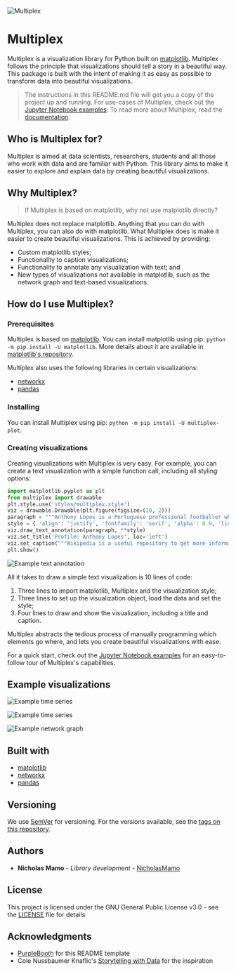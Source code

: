 ![Multiplex](https://raw.githubusercontent.com/NicholasMamo/multiplex-plot/master/assets/logo.png)

# Multiplex

Multiplex is a visualization library for Python built on [matplotlib](https://github.com/matplotlib/matplotlib/).
Multiplex follows the principle that visualizations should tell a story in a beautiful way.
This package is built with the intent of making it as easy as possible to transform data into beautiful visualizations.

> The instructions in this README.md file will get you a copy of the project up and running.
> For use-cases of Multiplex, check out the [Jupyter Notebook examples](https://github.com/NicholasMamo/multiplex-plot/tree/master/examples).
> To read more about Multiplex, read the [documentation](https://nicholasmamo.github.io/multiplex-plot/).

## Who is Multiplex for?

Multiplex is aimed at data scientists, researchers, students and all those who work with data and are familiar with Python.
This library aims to make it easier to explore and explain data by creating beautiful visualizations.

## Why Multiplex?

> If Multiplex is based on matplotlib, why not use matplotlib directly?

Multiplex does not replace matplotlib.
Anything that you can do with Multiplex, you can also do with matplotlib.
What Multiplex does is make it easier to create beautiful visualizations.
This is achieved by providing:

* Custom matplotlib styles;
* Functionality to caption visualizations;
* Functionality to annotate any visualization with text; and
* New types of visualizations not available in matplotlib, such as the network graph and text-based visualizations.

## How do I use Multiplex?

### Prerequisites

Multiplex is based on [matplotlib](https://github.com/matplotlib/matplotlib).
You can install matplotlib using pip: `python -m pip install -U matplotlib`.
More details about it are available in [matplotlib's repository](https://github.com/matplotlib/matplotlib).

Multiplex also uses the following libraries in certain visualizations:

* [networkx](https://github.com/networkx/networkx)
* [pandas](https://github.com/pandas-dev/pandas)

### Installing

You can install Multiplex using pip: `python -m pip install -U multiplex-plot`.

### Creating visualizations

Creating visualizations with Multiplex is very easy.
For example, you can create a text visualization with a simple function call, including all styling options:

```python
import matplotlib.pyplot as plt
from multiplex import drawable
plt.style.use('styles/multiplex.style')
viz = drawable.Drawable(plt.figure(figsize=(10, 2)))
paragraph = """Anthony Lopes is a Portuguese professional footballer who plays for Olympique Lyonnais as a goalkeeper. He came through the youth ranks at Lyon, being called to the first team in 2011 and making his debut the following year."""
style = { 'align': 'justify', 'fontfamily': 'serif', 'alpha': 0.9, 'lineheight': 1.25, 'lpad': 0.1, 'rpad': 0.1 }
viz.draw_text_annotation(paragraph, **style)
viz.set_title('Profile: Anthony Lopes', loc='left')
viz.set_caption("""Wikipedia is a useful repository to get more information about anything. Below is an excerpt from the Wikipedia profile of footballer Anthony Lopes.""")
plt.show()
```

![Example text annotation](https://raw.githubusercontent.com/NicholasMamo/multiplex-plot/master/examples/exports/2-simple-text.png)

All it takes to draw a simple text visualization is 10 lines of code:

1. Three lines to import matplotlib, Multiplex and the visualization style;
2. Three lines to set up the visualization object, load the data and set the style;
3. Four lines to draw and show the visualization, including a title and caption.

Multiplex abstracts the tedious process of manually programming which elements go where, and lets you create beautiful visualizations with ease.

For a quick start, check out the [Jupyter Notebook examples](https://github.com/NicholasMamo/multiplex-plot/tree/master/examples) for an easy-to-follow tour of Multiplex's capabilities.

## Example visualizations

![Example time series](https://raw.githubusercontent.com/NicholasMamo/multiplex-plot/master/examples/exports/3-temperatures.png)

![Example time series](https://raw.githubusercontent.com/NicholasMamo/multiplex-plot/master/examples/exports/3-time-series.png)

![Example network graph](https://raw.githubusercontent.com/NicholasMamo/multiplex-plot/master/examples/exports/4-marvel.png)

## Built with

* [matplotlib](https://github.com/matplotlib/matplotlib)
* [networkx](https://github.com/networkx/networkx)
* [pandas](https://github.com/pandas-dev/pandas)

## Versioning

We use [SemVer](http://semver.org/) for versioning. For the versions available, see the [tags on this repository](https://github.com/NicholasMamo/multiplex-plot/tags).

## Authors

* **Nicholas Mamo** - *Library development* - [NicholasMamo](https://github.com/NicholasMamo)

## License

This project is licensed under the GNU General Public License v3.0 - see the [LICENSE](LICENSE) file for details

## Acknowledgments

* [PurpleBooth](https://gist.github.com/PurpleBooth/109311bb0361f32d87a2) for this README template
* Cole Nussbaumer Knaflic's [Storytelling with Data](http://www.storytellingwithdata.com/) for the inspiration
